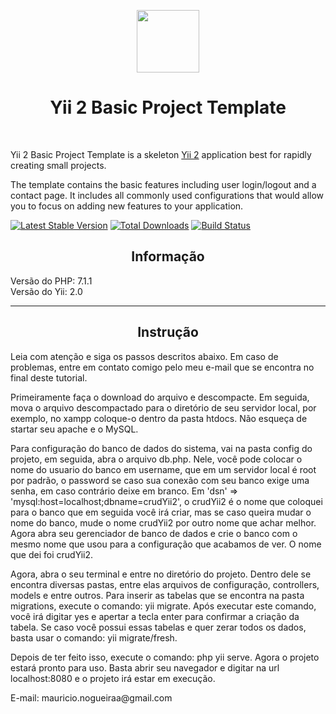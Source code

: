 <p align="center">
    <a href="https://github.com/yiisoft" target="_blank">
        <img src="https://avatars0.githubusercontent.com/u/993323" height="100px">
    </a>
    <h1 align="center">Yii 2 Basic Project Template</h1>
    <br>
</p>

Yii 2 Basic Project Template is a skeleton [Yii 2](http://www.yiiframework.com/) application best for
rapidly creating small projects.

The template contains the basic features including user login/logout and a contact page.
It includes all commonly used configurations that would allow you to focus on adding new
features to your application.

[![Latest Stable Version](https://poser.pugx.org/yiisoft/yii2-app-basic/v/stable.png)](https://packagist.org/packages/yiisoft/yii2-app-basic)
[![Total Downloads](https://poser.pugx.org/yiisoft/yii2-app-basic/downloads.png)](https://packagist.org/packages/yiisoft/yii2-app-basic)
[![Build Status](https://travis-ci.org/yiisoft/yii2-app-basic.svg?branch=master)](https://travis-ci.org/yiisoft/yii2-app-basic)

<h2 align="center">Informação</h2>
<p>
  Versão do PHP: 7.1.1<br>
  Versão do Yii: 2.0<br>
</p>
<hr>
<h2 align="center">Instrução</h2>
<p>
  Leia com atenção e siga os passos descritos abaixo. Em caso de problemas, entre em contato comigo pelo meu e-mail que se encontra no final deste tutorial.
</p>
<p>
  Primeiramente faça o download do arquivo e descompacte. Em seguida, mova o arquivo descompactado para o diretório de seu servidor local, por exemplo, no xampp coloque-o dentro da pasta htdocs. Não esqueça de startar seu apache e o MySQL.
</p>
<p>
  Para configuração do banco de dados do sistema, vai na pasta config do projeto, em seguida, abra o arquivo db.php. Nele, você pode colocar o nome do usuario do banco em username, que em um servidor local é root por padrão, o password se caso sua conexão com seu banco exige uma senha, em caso contrário deixe em branco. Em 'dsn' => 'mysql:host=localhost;dbname=crudYii2', o crudYii2 é o nome que coloquei para o banco que em seguida você irá criar, mas se caso queira mudar o nome do banco, mude o nome crudYii2 por outro nome que achar melhor. Agora abra seu gerenciador de banco de dados e crie o banco com o mesmo nome que usou para a configuração que acabamos de ver. O nome que dei foi crudYii2.
</p>
<p>
  Agora, abra o seu terminal e entre no diretório do projeto. Dentro dele se encontra diversas pastas, entre elas arquivos de configuração, controllers, models e entre outros. Para inserir as tabelas que se encontra na pasta migrations, execute o comando: yii migrate. Após executar este comando, você irá digitar yes e apertar a tecla enter para confirmar a criação da tabela. Se caso você possui essas tabelas e quer zerar todos os dados, basta usar o comando: yii migrate/fresh.
</p>
<p>
  Depois de ter feito isso, execute o comando: php yii serve. Agora o projeto estará pronto para uso. Basta abrir seu navegador e digitar na url localhost:8080 e o projeto irá estar em execução. 
</p>
<p>E-mail: mauricio.nogueiraa@gmail.com</p>